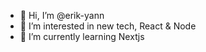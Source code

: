 - 👋 Hi, I’m @erik-yann
- 👀 I’m interested in new tech, React & Node
- 🌱 I’m currently learning Nextjs


<!---
erik-yann/erik-yann is a ✨ special ✨ repository because its `README.md` (this file) appears on your GitHub profile.
You can click the Preview link to take a look at your changes.
--->
